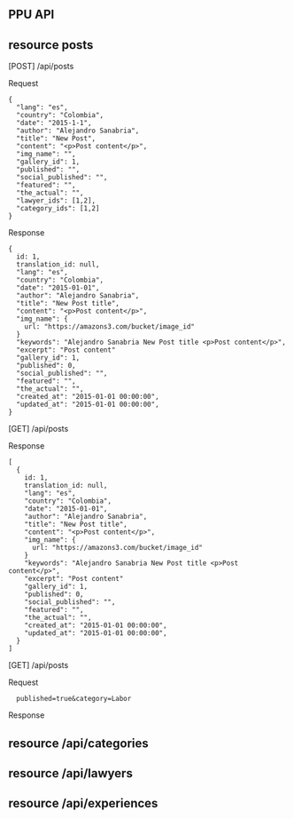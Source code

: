 ## PPU API

## resource posts
[POST] /api/posts

Request

    {
      "lang": "es",
      "country": "Colombia",
      "date": "2015-1-1",
      "author": "Alejandro Sanabria",
      "title": "New Post",
      "content": "<p>Post content</p>",
      "img_name": "",
      "gallery_id": 1,
      "published": "",
      "social_published": "",
      "featured": "",
      "the_actual": "",
      "lawyer_ids": [1,2],
      "category_ids": [1,2]
    }

Response

    {
      id: 1,
      translation_id: null,
      "lang": "es",
      "country": "Colombia",
      "date": "2015-01-01",
      "author": "Alejandro Sanabria",
      "title": "New Post title",
      "content": "<p>Post content</p>",
      "img_name": {
        url: "https://amazons3.com/bucket/image_id"
      }
      "keywords": "Alejandro Sanabria New Post title <p>Post content</p>",
      "excerpt": "Post content"
      "gallery_id": 1,
      "published": 0,
      "social_published": "",
      "featured": "",
      "the_actual": "",
      "created_at": "2015-01-01 00:00:00",
      "updated_at": "2015-01-01 00:00:00",
    }


[GET] /api/posts

Response

    [
      {
        id: 1,
        translation_id: null,
        "lang": "es",
        "country": "Colombia",
        "date": "2015-01-01",
        "author": "Alejandro Sanabria",
        "title": "New Post title",
        "content": "<p>Post content</p>",
        "img_name": {
          url: "https://amazons3.com/bucket/image_id"
        }
        "keywords": "Alejandro Sanabria New Post title <p>Post content</p>",
        "excerpt": "Post content"
        "gallery_id": 1,
        "published": 0,
        "social_published": "",
        "featured": "",
        "the_actual": "",
        "created_at": "2015-01-01 00:00:00",
        "updated_at": "2015-01-01 00:00:00",
      }
    ]

[GET] /api/posts

Request

      published=true&category=Labor


Response

## resource /api/categories

## resource /api/lawyers

## resource /api/experiences
